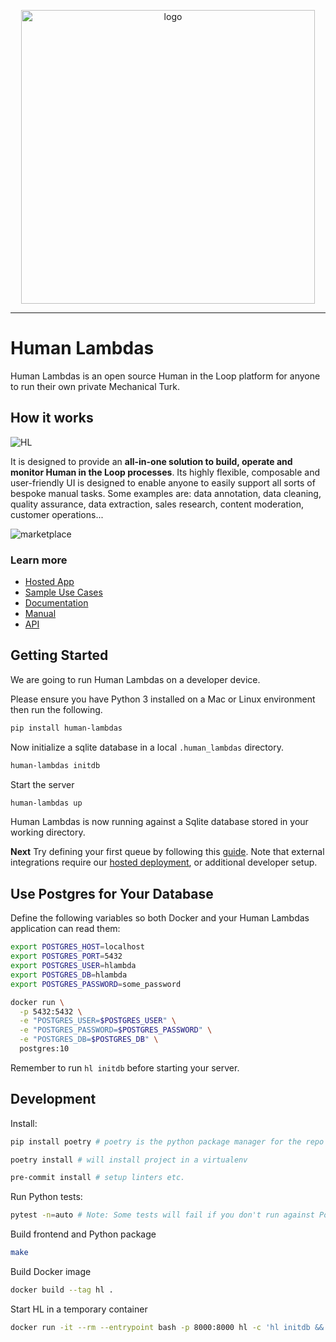 <p align="center">
<img width="470" alt="logo" src="https://user-images.githubusercontent.com/565238/119004910-e0034900-b986-11eb-83ec-4e0082b4303b.png">
</p>
    
---

# Human Lambdas

Human Lambdas is an open source Human in the Loop platform for anyone to run their own private Mechanical Turk.

## How it works

![HL](https://user-images.githubusercontent.com/565238/119013488-f2818080-b98e-11eb-8387-28b685ed0bfb.gif)

It is designed to provide an **all-in-one solution to build, operate and monitor Human in the Loop processes**. Its highly flexible, composable and user-friendly UI is designed to enable anyone to easily support all sorts of bespoke manual tasks. Some examples are: data annotation, data cleaning, quality assurance, data extraction, sales research, content moderation, customer operations...

![marketplace](https://user-images.githubusercontent.com/565238/119009286-e267a200-b98a-11eb-89fd-c7c40c00116c.gif)

### Learn more

- [Hosted App](https://app.humanlambdas.com/)
- [Sample Use Cases](https://www.humanlambdas.com/use-cases)
- [Documentation](https://docs.humanlambdas.com/)
- [Manual](https://docs.humanlambdas.com/manual/introduction)
- [API](https://docs.humanlambdas.com/api/introduction)

## Getting Started

We are going to run Human Lambdas on a developer device.

Please ensure you have Python 3 installed on a Mac or Linux environment then run the following.

```sh
pip install human-lambdas
```

Now initialize a sqlite database in a local `.human_lambdas` directory.

```sh
human-lambdas initdb
```

Start the server

```sh
human-lambdas up
```

Human Lambdas is now running against a Sqlite database stored in your working directory.

**Next** Try defining your first queue by following this [guide](https://docs.humanlambdas.com/quickstart/creating-a-queue). Note that external integrations require our [hosted deployment](https://humanlambdas.com/), or additional developer setup.

## Use Postgres for Your Database

Define the following variables so both Docker and your Human Lambdas application can read them:

```sh
export POSTGRES_HOST=localhost
export POSTGRES_PORT=5432
export POSTGRES_USER=hlambda
export POSTGRES_DB=hlambda
export POSTGRES_PASSWORD=some_password
```

```sh
docker run \
  -p 5432:5432 \
  -e "POSTGRES_USER=$POSTGRES_USER" \
  -e "POSTGRES_PASSWORD=$POSTGRES_PASSWORD" \
  -e "POSTGRES_DB=$POSTGRES_DB" \
  postgres:10
```

Remember to run `hl initdb` before starting your server.

## Development

Install:

```sh
pip install poetry # poetry is the python package manager for the repo

poetry install # will install project in a virtualenv

pre-commit install # setup linters etc.
```

Run Python tests:

```sh
pytest -n=auto # Note: Some tests will fail if you don't run against Postgres
```

Build frontend and Python package

```sh
make
```

Build Docker image

```sh
docker build --tag hl .
```

Start HL in a temporary container

```sh
docker run -it --rm --entrypoint bash -p 8000:8000 hl -c 'hl initdb && hl up'
```
